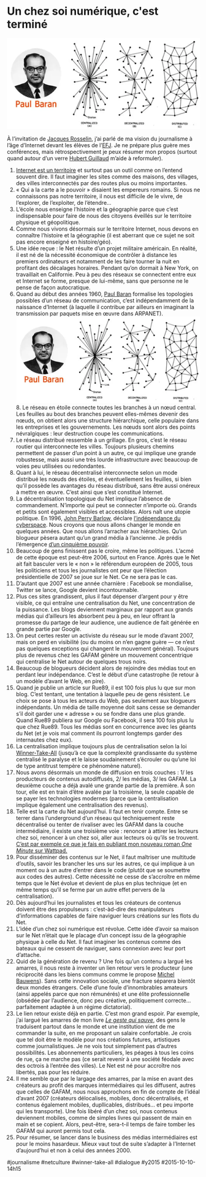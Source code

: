 # Un chez soi numérique, c'est terminé

![](_i/paul.webp)

À l’invitation de [Jacques Rosselin](https://twitter.com/rosselin), j’ai parlé de ma vision du journalisme à l’âge d’Internet devant les élèves de l’[EFJ](http://www.efj.fr/). Je ne prépare plus guère mes conférences, mais rétrospectivement je peux résumer mon propos (surtout quand autour d’un verre [Hubert Guillaud](http://www.internetactu.net/author/hubert/) m’aide à reformuler).

1. [Internet est un territoire](#territoire) et surtout pas un outil comme on l’entend souvent dire. Il faut imaginer les sites comme des maisons, des villages, des villes interconnectés par des routes plus ou moins importantes.
2. « Qui a la carte a le pouvoir » disaient les empereurs romains. Si nous ne connaissons pas notre territoire, il nous est difficile de le vivre, de l’explorer, de l’exploiter, de l’étendre…
3. L’école nous enseigne l’histoire et la géographie parce que c’est indispensable pour faire de nous des citoyens éveillés sur le territoire physique et géopolitique.
4. Comme nous vivons désormais sur le territoire Internet, nous devons en connaître l’histoire et la géographie (il est aberrant que ce sujet ne soit pas encore enseigné en histoire/géo).
5. Une idée reçue : le Net résulte d’un projet militaire américain. En réalité, il est né de la nécessité économique de contrôler à distance les premiers ordinateurs et notamment de les faire tourner la nuit en profitant des décalages horaires. Pendant qu’on dormait à New York, on travaillait en Californie. Peu à peu des réseaux se connectent entre eux et Internet se forme, presque de lui-même, sans que personne ne le pense de façon autocratique.
6. Quand au début des années 1960, [Paul Baran](https://en.wikipedia.org/wiki/Paul_Baran) formalise les topologies possibles d’un réseau de communication, c’est indépendamment de la naissance d’Internet (à laquelle il contribue par ailleurs en imaginant la transmission par paquets mise en œuvre dans ARPANET).
![Les trois architectures.](_i/paul.webp)8. Le réseau en étoile connecte toutes les branches à un nœud central. Les feuilles au bout des branches peuvent elles-mêmes devenir des nœuds, on obtient alors une structure hiérarchique, celle populaire dans les entreprises et les gouvernements. Les nœuds sont alors des points névralgiques : leur destruction coupe les communications.
7. Le réseau distribué ressemble à un grillage. En gros, c’est le réseau routier qui interconnecte les villes. Toujours plusieurs chemins permettent de passer d’un point à un autre, ce qui implique une grande robustesse, mais aussi une très lourde infrastructure avec beaucoup de voies peu utilisées ou redondantes.
8. Quant à lui, le réseau décentralisé interconnecte selon un mode distribué les nœuds des étoiles, et éventuellement les feuilles, si bien qu’il possède les avantages du réseau distribué, sans être aussi onéreux à mettre en œuvre. C’est ainsi que s’est constitué Internet.
9. La décentralisation topologique du Net implique l’absence de commandement. N’importe qui peut se connecter n’importe où. Grands et petits sont également visibles et accessibles. Alors naît une utopie politique. En 1996, [John Perry Barlow](https://fr.wikipedia.org/wiki/John_Perry_Barlow), déclare [l’indépendance du cyberspace](http://editions-hache.com/essais/barlow/barlow2.html). Nous croyons que nous allons changer le monde en quelques années. Que nous allons l’arracher aux hiérarchies. Qu’un blogueur pèsera autant qu’un grand média à l’ancienne. Je prédis l’émergence [d’un cinquième pouvoir](../../page/le-cinquieme-pouvoir).
10. Beaucoup de gens finissent pas le croire, même les politiques. L’acmé de cette époque est peut-être 2006, surtout en France. Après que le Net ait fait basculer vers le « non » le référendum européen de 2005, tous les politiciens et tous les journalistes ont peur que l’élection présidentielle de 2007 se joue sur le Net. Ce ne sera pas le cas.
11. D’autant que 2007 est une année charnière : Facebook se mondialise, Twitter se lance, Google devient incontournable.
12. Plus ces sites grandissent, plus il faut dépenser d’argent pour y être visible, ce qui entraîne une centralisation du Net, une concentration de la puissance. Les blogs deviennent marginaux par rapport aux grands médias qui d’ailleurs les absorbent peu à peu, en leur offrant la promesse du partage de leur audience, une audience de fait générée en grande partie par Google.
13. On peut certes rester un activiste du réseau sur le mode d’avant 2007, mais on perd en visibilité (ou du moins on n’en gagne guère — ce n’est pas quelques exceptions qui changent le mouvement général). Toujours plus de revenus chez les GAFAM génère un mouvement concentrique qui centralise le Net autour de quelques trous noirs.
14. Beaucoup de blogueurs décident alors de rejoindre des médias tout en perdant leur indépendance. C’est le début d’une catastrophe (le retour à un modèle d’avant le Web, en pire).
15. Quand je publie un article sur Rue89, il est 100 fois plus lu que sur mon blog. C’est tentant, une tentation à laquelle peu de gens résistent. Le choix se pose à tous les acteurs du Web, pas seulement aux blogueurs indépendants. Un média de taille moyenne doit sans cesse se demander s’il doit garder une « adresse » ou se fondre dans une plus grande. Quand Rue89 publiera sur Google ou Facebook, il sera 100 fois plus lu que chez Rue89. Tous les médias sont en concurrence avec les géants du Net (et je vois mal comment ils pourront longtemps garder des internautes chez eux).
16. La centralisation implique toujours plus de centralisation selon la loi [Winner-Take-All](https://en.wikipedia.org/wiki/Winner-take-all_(computing)) (jusqu’à ce que la complexité grandissante du système centralisé le paralyse et le laisse soudainement s’écrouler ou qu’une loi de type antitrust tempère ce phénomène naturel).
17. Nous avons désormais un monde de diffusion en trois couches : 1/ les producteurs de contenus autodiffusés, 2/ les médias, 3/ les GAFAM. La deuxième couche a déjà avalé une grande partie de la première. À son tour, elle est en train d’être avalée par la troisième, la seule capable de se payer les technologies modernes (parce que la centralisation implique également une centralisation des revenus).
18. Telle est la carte du Net aujourd’hui. Il faut en tenir compte. Entre se terrer dans l’underground d’un réseau qui techniquement reste décentralisé ou tenter de rivaliser avec les GAFAM dans la couche intermédiaire, il existe une troisième voie : renoncer à attirer les lecteurs chez soi, renoncer à un chez soi, aller aux lecteurs où qu’ils se trouvent. [C’est par exemple ce que je fais en publiant mon nouveau roman *One Minute* sur Wattpad.](http://www.wattpad.com/story/29694130-1-minute)
19. Pour disséminer des contenus sur le Net, il faut maîtriser une multitude d’outils, savoir les brancher les uns sur les autres, ce qui implique à un moment ou à un autre d’entrer dans le code (plutôt que se soumettre aux codes des autres). Cette nécessité ne cesse de s’accroître en même temps que le Net évolue et devient de plus en plus technique (et en même temps qu’il se ferme par un autre effet pervers de la centralisation).
20. Dès aujourd’hui les journalistes et tous les créateurs de contenus doivent être des propulseurs : c’est-àd-dire des manipulateurs d’informations capables de faire naviguer leurs créations sur les flots du Net.
21. L’idée d’un chez soi numérique est révolue. Cette idée d’avoir sa maison sur le Net n’était que le placage d’un concept issu de la géographie physique à celle du Net. Il faut imaginer les contenus comme des bateaux qui ne cessent de naviguer, sans connexion avec leur port d’attache.
22. Quid de la génération de revenu ? Une fois qu’un contenu a largué les amarres, il nous reste à inventer un lien retour vers le producteur (une réciprocité dans les biens communs comme le propose [Michel Bauwens](http://p2pfoundation.net/index.php/Main_Page)). Sans cette innovation sociale, une fracture séparera bientôt deux mondes étrangers. Celle d’une foule d’innombrables amateurs (ainsi appelés parce que non rémunérés) et une élite professionnelle (obsédée par l’audience, donc peu créative, politiquement correcte… parfaitement adaptée à un régime dictatorial).
23. Le lien retour existe déjà en partie. C’est mon grand espoir. Par exemple, j’ai largué les amarres de mon livre *[Le geste qui sauve](../../page/le-geste-qui-sauve)*, des gens le traduisent partout dans le monde et une institution vient de me commander la suite, en me proposant un salaire confortable. Je crois que tel doit être le modèle pour nos créations futures, artistiques comme journalistiques. Je ne vois tout simplement pas d’autres possibilités. Les abonnements particuliers, les péages à tous les coins de rue, ça ne marche pas (ce serait revenir à une société féodale avec des octrois à l’entrée des villes). Le Net est né pour accroître nos libertés, pas pour les réduire.
24. Il me semble que par le largage des amarres, par la mise en avant des créateurs au profit des marques intermédiaires qui les diffusent, autres que celles de GAFAM, nous nous approchons en fin de compte de l’idéal d’avant 2007 (créateurs délocalisés, mobiles, donc décentralisés, et contenus également mobiles, dupllicables, distribués… et peu importe qui les transporte). Une fois libéré d’un chez soi, nous contenus deviennent mobiles, comme de simples livres qui passent de main en main et se copient. Alors, peut-être, sera-t-il temps de faire tomber les GAFAM qui auront permis tout cela.
25. Pour résumer, se lancer dans le business des médias intermédiaires est pour le moins hasardeux. Mieux vaut tout de suite s’adapter à l’Internet d’aujourd’hui et non à celui des années 2000.

#journalisme #netculture #winner-take-all #dialogue #y2015 #2015-10-10-14h15
